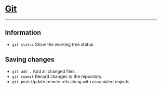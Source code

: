 # [Git](https://git-scm.com/)

---

## Information

* `git status` Show the working tree status.

## Saving changes

* `git add .` Add all changed files.
* `git commit` Record changes to the repository.
* `git push` Update remote refs along with associated objects.
